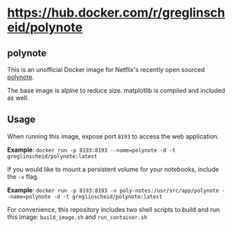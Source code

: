 # https://hub.docker.com/r/greglinscheid/polynote                                                                

## polynote

This is an unofficial Docker image for Netflix's recently open sourced [polynote](https://polynote.org/).

The base image is alpine to reduce size. matplotlib is compiled and included as well.

## Usage

When running this image, expose port `8193` to access the web application.

**Example**: `docker run -p 8193:8193 --name=polynote -d -t greglinscheid/polynote:latest`

If you would like to mount a persistent volume for your notebooks, include the `-v` flag.

**Example**: `docker run -p 8193:8193 -v poly-notes:/usr/src/app/polynote --name=polynote -d -t greglinscheid/polynote:latest`

For convenience, this repository includes two shell scripts to build and run this image: `build_image.sh` and `run_container.sh`
